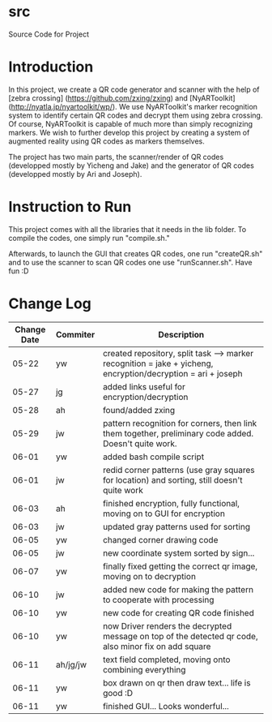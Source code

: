 # src
Source Code for <Insert Name> Project

# Introduction
In this project, we create a QR code generator and scanner with the help of
[zebra crossing] (https://github.com/zxing/zxing) and [NyARToolkit]
(http://nyatla.jp/nyartoolkit/wp/). We use NyARToolkit's marker recognition
system to identify certain QR codes and decrypt them using zebra crossing. Of
course, NyARToolkit is capable of much more than simply recognizing markers. We
wish to further develop this project by creating a system of augmented reality
using QR codes as markers themselves.

The project has two main parts, the scanner/render of QR codes (developped
mostly by Yicheng and Jake) and the generator of QR codes (developped mostly by
Ari and Joseph).

# Instruction to Run

This project comes with all the libraries that it needs in the lib folder. To
compile the codes, one simply run "compile.sh."

Afterwards, to launch the GUI that creates QR codes, one run "createQR.sh" and
to use the scanner to scan QR codes one use "runScanner.sh". Have fun :D

# Change Log
Change Date    |Commiter   |Description
--------|-----------|------------
05-22|yw|created repository, split task --> marker recognition = jake + yicheng, encryption/decryption = ari + joseph
05-27|jg|added links useful for encryption/decryption
05-28|ah|found/added zxing
05-29|jw|pattern recognition for corners, then link them together, preliminary code added. Doesn't quite work.
06-01|yw|added bash compile script
06-01|jw|redid corner patterns (use gray squares for location) and sorting, still doesn't quite work
06-03|ah|finished encryption, fully functional, moving on to GUI for encryption
06-03|jw|updated gray patterns used for sorting
06-05|yw|changed corner drawing code
06-05|jw|new coordinate system sorted by sign...
06-07|yw|finally fixed getting the correct qr image, moving on to decryption
06-10|jw|added new code for making the pattern to cooperate with processing
06-10|yw|new code for creating QR code finished
06-10|yw|now Driver renders the decrypted message on top of the detected qr code, also minor fix on add square
06-11|ah/jg/jw|text field completed, moving onto combining everything
06-11|yw|box drawn on qr then draw text... life is good :D
06-11|yw|finished GUI... Looks wonderful...

